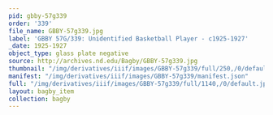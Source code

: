 ```yaml
---
pid: gbby-57g339
order: '339'
file_name: GBBY-57g339.jpg
label: 'GBBY 57G/339: Unidentified Basketball Player - c1925-1927'
_date: 1925-1927
object_type: glass plate negative
source: http://archives.nd.edu/Bagby/GBBY-57g339.jpg
thumbnail: "/img/derivatives/iiif/images/GBBY-57g339/full/250,/0/default.jpg"
manifest: "/img/derivatives/iiif/images/GBBY-57g339/manifest.json"
full: "/img/derivatives/iiif/images/GBBY-57g339/full/1140,/0/default.jpg"
layout: bagby_item
collection: bagby
---
```

